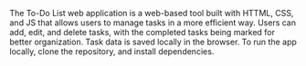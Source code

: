 The To-Do List web application is a web-based tool built with HTTML, CSS, and JS that allows users to manage tasks in a more efficient way. Users can add, edit, and delete tasks, with the completed tasks being marked for better organization. Task data is saved locally in the browser. To run the app locally, clone the repository, and install dependencies.
